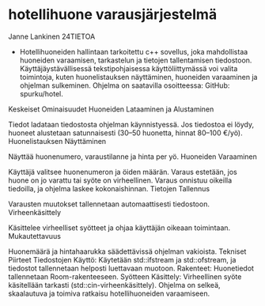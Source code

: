 # hotellihuone varausjärjestelmä

Janne Lankinen 24TIETOA

- Hotellihuoneiden hallintaan tarkoitettu c++ sovellus, joka mahdollistaa huoneiden varaamisen, tarkastelun ja tietojen tallentamisen tiedostoon. Käyttäjäystävällisessä           tekstipohjaisessa käyttöliittymässä voi valita toimintoja, kuten huonelistauksen näyttäminen, huoneiden varaaminen ja ohjelman sulkeminen. Ohjelma on saatavilla osoitteessa:
GitHub: spurku/hotel.

Keskeiset Ominaisuudet
Huoneiden Lataaminen ja Alustaminen

Tiedot ladataan tiedostosta ohjelman käynnistyessä.
Jos tiedostoa ei löydy, huoneet alustetaan satunnaisesti (30–50 huonetta, hinnat 80–100 €/yö).
Huonelistauksen Näyttäminen

Näyttää huonenumero, varaustilanne ja hinta per yö.
Huoneiden Varaaminen

Käyttäjä valitsee huonenumeron ja öiden määrän.
Varaus estetään, jos huone on jo varattu tai syöte on virheellinen.
Varaus onnistuu oikeilla tiedoilla, ja ohjelma laskee kokonaishinnan.
Tietojen Tallennus

Varausten muutokset tallennetaan automaattisesti tiedostoon.
Virheenkäsittely

Käsittelee virheelliset syötteet ja ohjaa käyttäjän oikeaan toimintaan.
Mukautettavuus

Huonemäärä ja hintahaarukka säädettävissä ohjelman vakioista.
Tekniset Piirteet
Tiedostojen Käyttö: Käytetään std::ifstream ja std::ofstream, ja tiedostot tallennetaan helposti luettavaan muotoon.
Rakenteet: Huonetiedot tallennetaan Room-rakenteeseen.
Syötteen Käsittely: Virheellinen syöte käsitellään tarkasti (std::cin-virheenkäsittely).
Ohjelma on selkeä, skaalautuva ja toimiva ratkaisu hotellihuoneiden varaamiseen.
